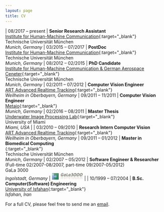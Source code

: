 ```yaml
---
layout: page
title: CV
---
```


| 08/2017 – present | **Senior Research Assistant**<br>[Institute for Human-Machine Communication](https://www.mmk.ei.tum.de/en/home/){:target="_blank"}<br>Technische Universität München<br>*Munich, Germany*
| 03/2015 – 07/2017 | **PostDoc**<br>[Institute for Human-Machine Communication](https://www.mmk.ei.tum.de/en/home/){:target="_blank"}<br>Technische Universität München<br>*Munich, Germany* 
| 08/2012 – 02/2015 | **PhD Candidate**<br>[Institute for Human-Machine Communication & German Aerospace Ceneter](https://www.mmk.ei.tum.de/en/home/){:target="_blank"}<br>Technische Universität München<br>*Munich, Germany* 
| 02/2011 – 07/2012 | **Computer Vision Engineer**<br>[ART Advanced Realtime Tracking](https://ar-tracking.com/){:target="_blank"}<br>*Weilheim in Oberbayern, Germany* 
| 09/2011 – 11/2011 | **Computer Vision Engineer**<br>[Metaio](https://en.wikipedia.org/wiki/Metaio){:target="_blank"}<br>*Munich, Germany* 
| 02/2016 – 08/2011 | **Master Thesis**<br>[Underwater Image Processing Lab](https://welcome.miami.edu/){:target="_blank"}<br>University of Miami<br>*Miami, USA* | 
| 03/2010 – 09/2010 | **Research Intern Computer Vision**<br>[ART Advanced Realtime Tracking](https://ar-tracking.com/){:target="_blank"}<br>*Weilheim in Oberbayern, Germany* 
| 09/2011 – 01/2012 | **Master in Biomedical Computing**<br>{:target="_blank"}<br>Technische Universität München<br>*Munich, Germany*
| 02/2007 – 05/2012 | **Software Engineer & Researcher**<br>(Full-time 02/2007-08/2007, part-time 09/2007-05/2012)<br>GaLa 3000<br>*Ingolstadt, Germany* | ![GaLa 3000](/img/cv_gala3000.jpg "GaLa 3000") |
| 10/1999 – 07/2004 | **B.Sc. Computer(Software) Engineering**<br>[University of Isfahan](www.ui.ac.ir/en/){:target="_blank"}<br>*Isfahan, Iran*

For a full CV, please feel free to send me an [email](http://babaee.github.io/contact/).
